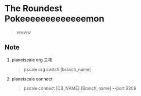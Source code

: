 # The Roundest Pokeeeeeeeeeeeeemon

> wwww

## Note

1. planetscale org 교체

   > pscale org switch [branch_name]

2. planetscale connect
   > pscale connect [DB_NAME] [Branch_name] --port 3309
